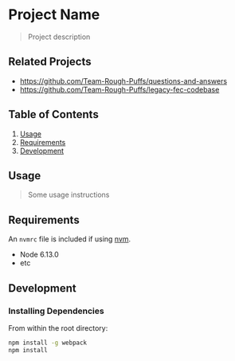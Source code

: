 # Project Name

> Project description

## Related Projects

  - https://github.com/Team-Rough-Puffs/questions-and-answers
  - https://github.com/Team-Rough-Puffs/legacy-fec-codebase

## Table of Contents

1. [Usage](#Usage)
1. [Requirements](#requirements)
1. [Development](#development)

## Usage

> Some usage instructions

## Requirements

An `nvmrc` file is included if using [nvm](https://github.com/creationix/nvm).

- Node 6.13.0
- etc

## Development

### Installing Dependencies

From within the root directory:

```sh
npm install -g webpack
npm install
```

